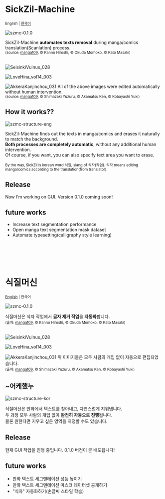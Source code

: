 SickZil-Machine
===============
<sup>English | [한국어](#식질머신)</sup>

![szmc-0.1.0](doc/szmc-0.1.0.gif)

SickZil-Machine **automates texts removal** during manga/comics translation(Scanlation) process.\
<sup>(source: [manga109](http://www.manga109.org), © Kanno Hiroshi, © Okuda Momoko, © Kato Masaki)</sup>
</br></br>
  
![SeisinkiVulnus_028](doc/1.jpg)

![LoveHina_vol14_003](doc/2.jpg)

![AkkeraKanjinchou_031](doc/3.jpg)
All of the above images were edited automatically without human intervention.\
<sup>(source: [manga109](http://www.manga109.org), © Shimazaki Yuzuru, © Akamatsu Ken, © Kobayashi Yuki)</sup>

How it works??
-----
![szmc-structure-eng](doc/szmc-structure-eng.png)

SickZil-Machine finds out the texts in manga/comics and erases it naturally to match the background.\
**Both processes are completely automatic**, without any additional human intervention.\
Of course, if you want, you can also specify text area you want to erase.

<sub>By the way, SickZil is korean word 식질, slang of 식자(작업).
식자 means editing manga/comics according to the translation(from translator).</sub>

Release
-----
Now I'm working on GUI.
Version 0.1.0 coming soon! 

future works
-----
- Increase text segmentation performance
- Open manga text segmentation mask dataset
- Automate typesetting(calligraphy style learning)

</br>
</br>
</br>
</br>

식질머신
========
<sup>[English](#SickZil-Machine) | 한국어</sup>

![szmc-0.1.0](doc/szmc-0.1.0.gif)

식질머신은 식자 작업에서 **글자 제거 작업**을 **자동화**합니다.\
<sup>(출처: [manga109](http://www.manga109.org), © Kanno Hiroshi, © Okuda Momoko, © Kato Masaki)</sup>
</br></br>

![SeisinkiVulnus_028](doc/1.jpg)

![LoveHina_vol14_003](doc/2.jpg)

![AkkeraKanjinchou_031](doc/3.jpg)
위 이미지들은 모두 사람의 개입 없이 자동으로 편집되었습니다.\
<sup>(출처: [manga109](http://www.manga109.org), © Shimazaki Yuzuru, © Akamatsu Ken, © Kobayashi Yuki)</sup>

~어케했누
-----

![szmc-structure-kor](doc/szmc-structure-kor.png)

식질머신은 만화에서 텍스트를 찾아내고, 자연스럽게 지워냅니다.\
두 과정 모두 사람의 개입 없이 **완전히 자동으로 진행**됩니다.\
물론 원한다면 지우고 싶은 영역을 지정할 수도 있습니다.

Release
-----
현재 GUI 작업을 진행 중입니다.
0.1.0 버전이 곧 배포됩니다!


future works
-----
- 만화 텍스트 세그멘테이션 성능 높이기
- 만화 텍스트 세그멘테이션 마스크 데이터셋 공개하기
- "식자" 자동화하기(손글씨 스타일 학습)
